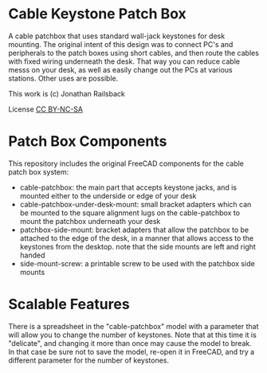 # Cable Keystone Patch Box

A cable patchbox that uses standard wall-jack keystones for desk mounting.  The original intent of this design was to connect PC's and peripherals to the patch boxes using short cables, and then route the cables with fixed wiring underneath the desk.  That way you can reduce cable messs on your desk, as well as easily change out the PCs at various stations.  Other uses are possible.

This work is (c) Jonathan Railsback 

License [CC BY-NC-SA](https://creativecommons.org/licenses/by-nc-sa/4.0/)


# Patch Box Components

This repository includes the original FreeCAD components for the cable patch box system:

- cable-patchbox:  the main part that accepts keystone jacks, and is mounted either to the underside or edge of your desk
- cable-patchbox-under-desk-mount:  small bracket adapters which can be mounted to the square alignment lugs on the cable-patchbox to mount the patchbox underneath your desk
- patchbox-side-mount:  bracket adapters that allow the patchbox to be attached to the edge of the desk, in a manner that allows access to the keystones from the desktop.  note that the side mounts are left and right handed
- side-mount-screw:  a printable screw to be used with the patchbox side mounts

# Scalable Features

There is a spreadsheet in the "cable-patchbox" model with a parameter that will allow you to change the number of keystones.  Note that at this time it is "delicate", and changing it more than once may cause the model to break.  In that case be sure not to save the model, re-open it in FreeCAD, and try a different parameter for the number of keystones.